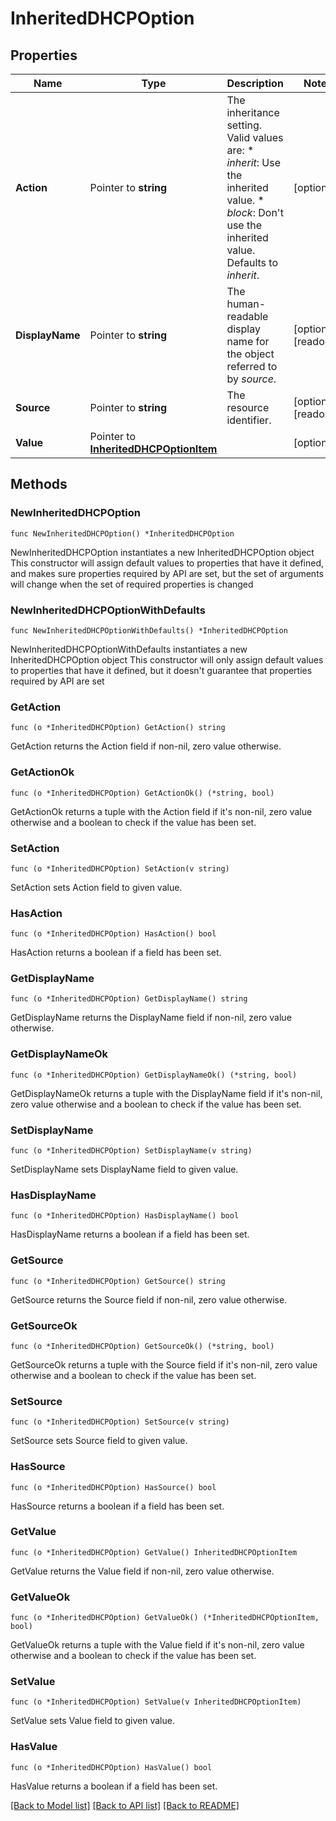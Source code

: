 # InheritedDHCPOption

## Properties

Name | Type | Description | Notes
------------ | ------------- | ------------- | -------------
**Action** | Pointer to **string** | The inheritance setting.  Valid values are: * _inherit_: Use the inherited value. * _block_: Don&#39;t use the inherited value.  Defaults to _inherit_. | [optional] 
**DisplayName** | Pointer to **string** | The human-readable display name for the object referred to by _source_. | [optional] [readonly] 
**Source** | Pointer to **string** | The resource identifier. | [optional] [readonly] 
**Value** | Pointer to [**InheritedDHCPOptionItem**](InheritedDHCPOptionItem.md) |  | [optional] 

## Methods

### NewInheritedDHCPOption

`func NewInheritedDHCPOption() *InheritedDHCPOption`

NewInheritedDHCPOption instantiates a new InheritedDHCPOption object
This constructor will assign default values to properties that have it defined,
and makes sure properties required by API are set, but the set of arguments
will change when the set of required properties is changed

### NewInheritedDHCPOptionWithDefaults

`func NewInheritedDHCPOptionWithDefaults() *InheritedDHCPOption`

NewInheritedDHCPOptionWithDefaults instantiates a new InheritedDHCPOption object
This constructor will only assign default values to properties that have it defined,
but it doesn't guarantee that properties required by API are set

### GetAction

`func (o *InheritedDHCPOption) GetAction() string`

GetAction returns the Action field if non-nil, zero value otherwise.

### GetActionOk

`func (o *InheritedDHCPOption) GetActionOk() (*string, bool)`

GetActionOk returns a tuple with the Action field if it's non-nil, zero value otherwise
and a boolean to check if the value has been set.

### SetAction

`func (o *InheritedDHCPOption) SetAction(v string)`

SetAction sets Action field to given value.

### HasAction

`func (o *InheritedDHCPOption) HasAction() bool`

HasAction returns a boolean if a field has been set.

### GetDisplayName

`func (o *InheritedDHCPOption) GetDisplayName() string`

GetDisplayName returns the DisplayName field if non-nil, zero value otherwise.

### GetDisplayNameOk

`func (o *InheritedDHCPOption) GetDisplayNameOk() (*string, bool)`

GetDisplayNameOk returns a tuple with the DisplayName field if it's non-nil, zero value otherwise
and a boolean to check if the value has been set.

### SetDisplayName

`func (o *InheritedDHCPOption) SetDisplayName(v string)`

SetDisplayName sets DisplayName field to given value.

### HasDisplayName

`func (o *InheritedDHCPOption) HasDisplayName() bool`

HasDisplayName returns a boolean if a field has been set.

### GetSource

`func (o *InheritedDHCPOption) GetSource() string`

GetSource returns the Source field if non-nil, zero value otherwise.

### GetSourceOk

`func (o *InheritedDHCPOption) GetSourceOk() (*string, bool)`

GetSourceOk returns a tuple with the Source field if it's non-nil, zero value otherwise
and a boolean to check if the value has been set.

### SetSource

`func (o *InheritedDHCPOption) SetSource(v string)`

SetSource sets Source field to given value.

### HasSource

`func (o *InheritedDHCPOption) HasSource() bool`

HasSource returns a boolean if a field has been set.

### GetValue

`func (o *InheritedDHCPOption) GetValue() InheritedDHCPOptionItem`

GetValue returns the Value field if non-nil, zero value otherwise.

### GetValueOk

`func (o *InheritedDHCPOption) GetValueOk() (*InheritedDHCPOptionItem, bool)`

GetValueOk returns a tuple with the Value field if it's non-nil, zero value otherwise
and a boolean to check if the value has been set.

### SetValue

`func (o *InheritedDHCPOption) SetValue(v InheritedDHCPOptionItem)`

SetValue sets Value field to given value.

### HasValue

`func (o *InheritedDHCPOption) HasValue() bool`

HasValue returns a boolean if a field has been set.


[[Back to Model list]](../README.md#documentation-for-models) [[Back to API list]](../README.md#documentation-for-api-endpoints) [[Back to README]](../README.md)



